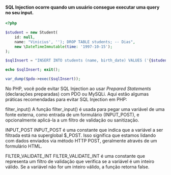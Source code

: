 #### SQL Injection ocorre quando um usuário consegue executar uma query no seu input.

```php
<?php

$student = new Student(
    id: null,
    name: "Vinicius', ''); DROP TABLE students; -- Dias",
    new \DateTimeImmutable(time: '1997-10-15');
);

$sqlInsert = "INSERT INTO students (name, birth_date) VALUES ('{$student->name()}', '{$student->birthDate()->format('Y-m-d')}');";

echo $sqlInsert; exit();

var_dump($pdo->exec($sqlInsert));
```

No PHP, você pode evitar SQL Injection ao usar *Prepared Statements* (declarações preparadas) com PDO ou MySQLi. Aqui estão algumas práticas recomendadas para evitar SQL Injection em PHP:

filter_input()
A função filter_input() é usada para pegar uma variável de uma fonte externa, como entrada de um formulário (INPUT_POST), e opcionalmente aplicá-la a um filtro de validação ou sanitização.

INPUT_POST
INPUT_POST é uma constante que indica que a variável a ser filtrada está na superglobal $_POST. Isso significa que estamos lidando com dados enviados via método HTTP POST, geralmente através de um formulário HTML.

FILTER_VALIDATE_INT
FILTER_VALIDATE_INT é uma constante que representa um filtro de validação que verifica se a variável é um inteiro válido. Se a variável não for um inteiro válido, a função retorna false.